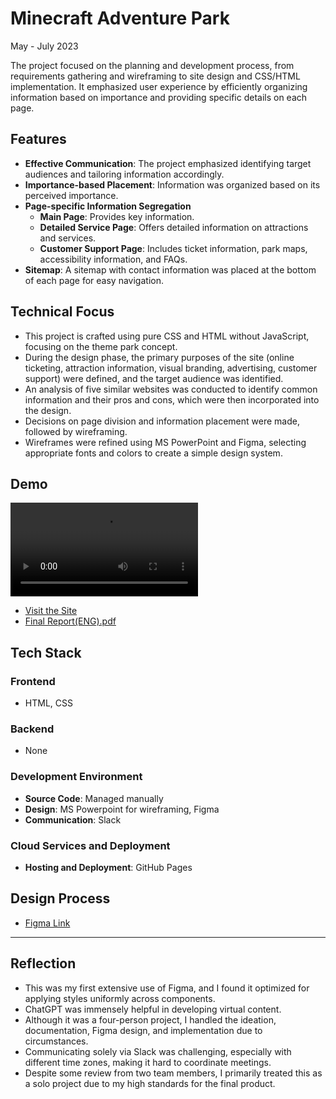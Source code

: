 # Minecraft Adventure Park

May - July 2023

The project focused on the planning and development process, from requirements gathering and wireframing to site design and CSS/HTML implementation. It emphasized user experience by efficiently organizing information based on importance and providing specific details on each page.

## Features

- **Effective Communication**: The project emphasized identifying target audiences and tailoring information accordingly.
- **Importance-based Placement**: Information was organized based on its perceived importance.
- **Page-specific Information Segregation**
  - **Main Page**: Provides key information.
  - **Detailed Service Page**: Offers detailed information on attractions and services.
  - **Customer Support Page**: Includes ticket information, park maps, accessibility information, and FAQs.
- **Sitemap**: A sitemap with contact information was placed at the bottom of each page for easy navigation.

## Technical Focus

- This project is crafted using pure CSS and HTML without JavaScript, focusing on the theme park concept.
- During the design phase, the primary purposes of the site (online ticketing, attraction information, visual branding, advertising, customer support) were defined, and the target audience was identified.
- An analysis of five similar websites was conducted to identify common information and their pros and cons, which were then incorporated into the design.
- Decisions on page division and information placement were made, followed by wireframing.
- Wireframes were refined using MS PowerPoint and Figma, selecting appropriate fonts and colors to create a simple design system.

## Demo

<video src="https://file.notion.so/f/f/948c4e5b-3d9c-4aaf-a479-ce4f43da36bb/8f025265-8569-43da-9578-4894ad436e1a/minecraft-demo.webm?id=8dd904ba-7d8d-49a1-8316-69a331528aa0&table=block&spaceId=948c4e5b-3d9c-4aaf-a479-ce4f43da36bb&expirationTimestamp=1717632000000&signature=NUJ-xdwO5b51rvoxL1jOUWRcp0ird6MT0dZr9QGCEIk&downloadName=minecraft-demo.webm" controls ></video>

- <a href="https://urbanscratcher.github.io/project-minecraft-park/" targe="_blank" >Visit the Site</a>
- <a href="https://github.com/urbanscratcher/project-minecraft-park/files/12140175/Report_fin.pdf" targe="_blank" >Final Report(ENG).pdf</a>

## Tech Stack

### Frontend

- HTML, CSS

### Backend

- None

### Development Environment

- **Source Code**: Managed manually
- **Design**: MS Powerpoint for wireframing, Figma
- **Communication**: Slack

### Cloud Services and Deployment

- **Hosting and Deployment**: GitHub Pages

## Design Process

- <a href="https://www.figma.com/file/57ja6lGIQIJfmunKP6jjrb/%5BProject%5D-Minecraft-Theme-Park?type=design&node-id=0%3A1&mode=design&t=iPYF2Hl1DAtTBa92-1" targe="_blank" >Figma Link</a>

---

## Reflection

- This was my first extensive use of Figma, and I found it optimized for applying styles uniformly across components.
- ChatGPT was immensely helpful in developing virtual content.
- Although it was a four-person project, I handled the ideation, documentation, Figma design, and implementation due to circumstances.
- Communicating solely via Slack was challenging, especially with different time zones, making it hard to coordinate meetings.
- Despite some review from two team members, I primarily treated this as a solo project due to my high standards for the final product.

